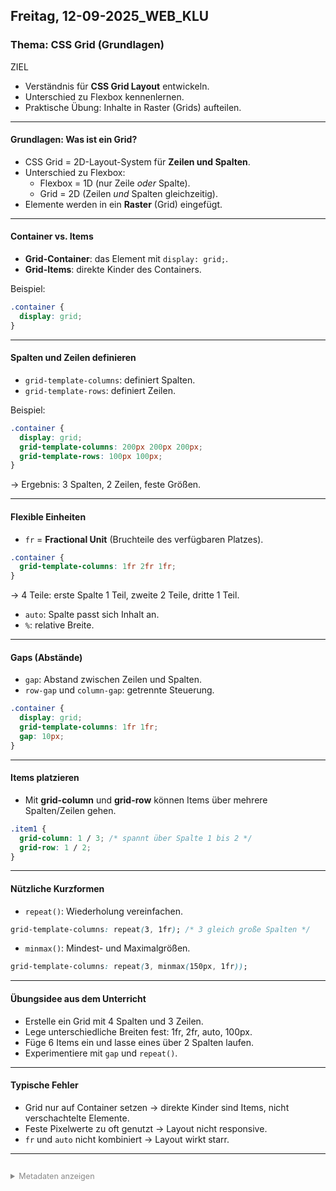 ﻿## Freitag, 12-09-2025_WEB_KLU

### Thema: CSS Grid (Grundlagen)

ZIEL
- Verständnis für **CSS Grid Layout** entwickeln.
- Unterschied zu Flexbox kennenlernen.
- Praktische Übung: Inhalte in Raster (Grids) aufteilen.

---

#### Grundlagen: Was ist ein Grid?
- CSS Grid = 2D-Layout-System für **Zeilen und Spalten**.
- Unterschied zu Flexbox:
  - Flexbox = 1D (nur Zeile *oder* Spalte).
  - Grid = 2D (Zeilen *und* Spalten gleichzeitig).
- Elemente werden in ein **Raster** (Grid) eingefügt.

---

#### Container vs. Items
- **Grid-Container**: das Element mit `display: grid;`.
- **Grid-Items**: direkte Kinder des Containers.

Beispiel:
```css
.container {
  display: grid;
}
```

---

#### Spalten und Zeilen definieren
- `grid-template-columns`: definiert Spalten.
- `grid-template-rows`: definiert Zeilen.

Beispiel:
```css
.container {
  display: grid;
  grid-template-columns: 200px 200px 200px;
  grid-template-rows: 100px 100px;
}
```
→ Ergebnis: 3 Spalten, 2 Zeilen, feste Größen.

---

#### Flexible Einheiten
- `fr` = **Fractional Unit** (Bruchteile des verfügbaren Platzes).
```css
.container {
  grid-template-columns: 1fr 2fr 1fr;
}
```
→ 4 Teile: erste Spalte 1 Teil, zweite 2 Teile, dritte 1 Teil.

- `auto`: Spalte passt sich Inhalt an.
- `%`: relative Breite.

---

#### Gaps (Abstände)
- `gap`: Abstand zwischen Zeilen und Spalten.
- `row-gap` und `column-gap`: getrennte Steuerung.

```css
.container {
  display: grid;
  grid-template-columns: 1fr 1fr;
  gap: 10px;
}
```

---

#### Items platzieren
- Mit **grid-column** und **grid-row** können Items über mehrere Spalten/Zeilen gehen.

```css
.item1 {
  grid-column: 1 / 3; /* spannt über Spalte 1 bis 2 */
  grid-row: 1 / 2;
}
```

---

#### Nützliche Kurzformen
- `repeat()`: Wiederholung vereinfachen.
```css
grid-template-columns: repeat(3, 1fr); /* 3 gleich große Spalten */
```

- `minmax()`: Mindest- und Maximalgrößen.
```css
grid-template-columns: repeat(3, minmax(150px, 1fr));
```

---

#### Übungsidee aus dem Unterricht
- Erstelle ein Grid mit 4 Spalten und 3 Zeilen.
- Lege unterschiedliche Breiten fest: 1fr, 2fr, auto, 100px.
- Füge 6 Items ein und lasse eines über 2 Spalten laufen.
- Experimentiere mit `gap` und `repeat()`.

---

#### Typische Fehler
- Grid nur auf Container setzen → direkte Kinder sind Items, nicht verschachtelte Elemente.
- Feste Pixelwerte zu oft genutzt → Layout nicht responsive.
- `fr` und `auto` nicht kombiniert → Layout wirkt starr.

---
<details style="margin-top: 2em;">
<summary style="font-size: 0.9em; color: #888;">Metadaten anzeigen</summary>
<p style="font-size: 0.85em; color: grey;">
Teil der FIAE-Umschulung (2025-2027) am BFW Muehlenbeck.<br>
Diese Mitschrift entstand im Unterricht am 12.09.2025 mit KLU.<br>
Sie basiert auf gemeinsam erarbeiteten Inhalten und ergÃ¤nzenden Uebungsbeispielen vom 12.09.2025.<br><br>
Die Version wurde inhaltlich Ã¼berarbeitet, strukturell optimiert und technisch ergÃ¤nzt,<br>
um Lernerfolg, Pruefungsrelevanz und Nachvollziehbarkeit zu foerdern.<br><br>
Oeffentlich dokumentiert zur Wiederholung, Pruefungsvorbereitung und als Orientierungshilfe fuer Dritte.<br><br>
Quelle: Eigene Mitschrift & Unterrichtsinhalte<br>
Autor: Sean Conroy<br>
Lizenz: <a href="https://creativecommons.org/licenses/by-nc-sa/4.0/" target="_blank">CC BY-NC-SA 4.0</a>
</p>
</details>